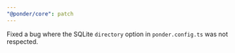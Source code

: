 ```yaml
---
"@ponder/core": patch
---
```


Fixed a bug where the SQLite `directory` option in `ponder.config.ts` was not respected.
